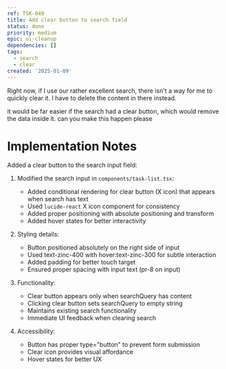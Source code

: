 ```yaml
---
ref: TSK-049
title: Add clear button to search field
status: done
priority: medium
epic: ui-cleanup
dependencies: []
tags:
  - search
  - clear
created: '2025-01-09'
---
```

Right now, if I use our rather excellent search, there isn't a way for me to quickly clear it. I have to delete the content in there instead.

it would be far easier if the search had a clear button, which would remove the data inside it. can you make this happen please 

# Implementation Notes

Added a clear button to the search input field:

1. Modified the search input in `components/task-list.tsx`:
   - Added conditional rendering for clear button (X icon) that appears when search has text
   - Used `lucide-react` X icon component for consistency
   - Added proper positioning with absolute positioning and transform
   - Added hover states for better interactivity

2. Styling details:
   - Button positioned absolutely on the right side of input
   - Used text-zinc-400 with hover:text-zinc-300 for subtle interaction
   - Added padding for better touch target
   - Ensured proper spacing with input text (pr-8 on input)

3. Functionality:
   - Clear button appears only when searchQuery has content
   - Clicking clear button sets searchQuery to empty string
   - Maintains existing search functionality
   - Immediate UI feedback when clearing search

4. Accessibility:
   - Button has proper type="button" to prevent form submission
   - Clear icon provides visual affordance
   - Hover states for better UX 
